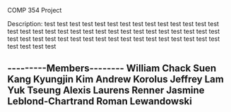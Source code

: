 COMP 354 Project

Description:
test test test test test test test test test test test test test
test test test test test test test test test test test test test
test test test test test test test test test test test test test
test test test test test test test test test test test test test

---------Members--------
William Chack Suen Kang
Kyungjin Kim
Andrew Korolus
Jeffrey Lam Yuk Tseung
Alexis Laurens Renner
Jasmine Leblond-Chartrand
Roman Lewandowski
------------------------

